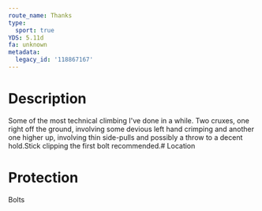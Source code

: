 ```yaml
---
route_name: Thanks
type:
  sport: true
YDS: 5.11d
fa: unknown
metadata:
  legacy_id: '118867167'
---
```

# Description
Some of the most technical climbing I've done in a while. Two cruxes, one right off the ground, involving some devious left hand crimping and another one higher up, involving thin side-pulls and possibly a throw to a decent hold.Stick clipping the first bolt recommended.# Location
# Protection
Bolts